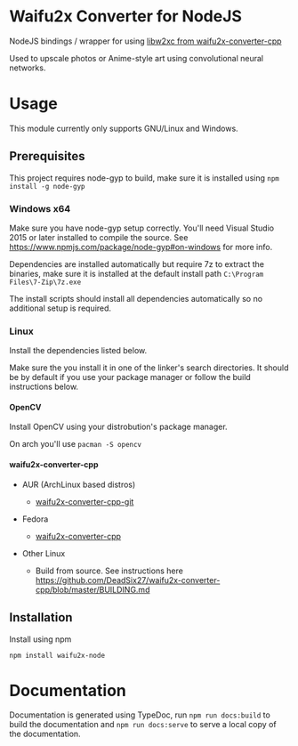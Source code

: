# Waifu2x Converter for NodeJS

NodeJS bindings / wrapper for using [libw2xc from waifu2x-converter-cpp](https://github.com/DeadSix27/waifu2x-converter-cpp)

Used to upscale photos or Anime-style art using convolutional neural networks.

# Usage

This module currently only supports GNU/Linux and Windows.

## Prerequisites

This project requires node-gyp to build, make sure it is installed using ```npm install -g node-gyp```

### Windows x64

Make sure you have node-gyp setup correctly. You'll need Visual Studio 2015 or later installed to compile the source. See https://www.npmjs.com/package/node-gyp#on-windows for more info.

Dependencies are installed automatically but require 7z to extract the binaries, make sure it is installed at the default install path `C:\Program Files\7-Zip\7z.exe`

The install scripts should install all dependencies automatically so no additional setup is required.

### Linux

Install the dependencies listed below.

Make sure the you install it in one of the linker's search directories. It should be by default if you use your package manager or follow the build instructions below.

#### OpenCV

Install OpenCV using your distrobution's package manager.

On arch you'll use ```pacman -S opencv```

#### waifu2x-converter-cpp

- AUR (ArchLinux based distros)
    - [waifu2x-converter-cpp-git](https://aur.archlinux.org/packages/waifu2x-converter-cpp-git/)

- Fedora
    - [waifu2x-converter-cpp](https://apps.fedoraproject.org/packages/waifu2x-converter-cpp)

- Other Linux
    - Build from source. See instructions here https://github.com/DeadSix27/waifu2x-converter-cpp/blob/master/BUILDING.md

## Installation

Install using npm
```
npm install waifu2x-node
```

# Documentation

Documentation is generated using TypeDoc, run `npm run docs:build` to build the documentation and `npm run docs:serve` to serve a local copy of the documentation.